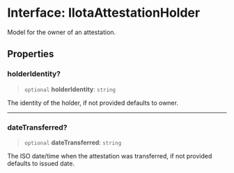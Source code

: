 # Interface: IIotaAttestationHolder

Model for the owner of an attestation.

## Properties

### holderIdentity?

> `optional` **holderIdentity**: `string`

The identity of the holder, if not provided defaults to owner.

***

### dateTransferred?

> `optional` **dateTransferred**: `string`

The ISO date/time when the attestation was transferred, if not provided defaults to issued date.

